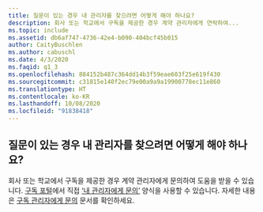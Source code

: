 ```yaml
---
title: 질문이 있는 경우 내 관리자를 찾으려면 어떻게 해야 하나요?
description: 회사 또는 학교에서 구독을 제공한 경우 계약 관리자에게 연락하여...
ms.topic: include
ms.assetid: db6af747-4736-42e4-b090-404bcf45b015
author: CaityBuschlen
ms.author: cabuschl
ms.date: 4/3/2020
ms.faqid: q1_3
ms.openlocfilehash: 884152b487c364dd14b3f59eae603f25e619f430
ms.sourcegitcommit: c31815e140f2ec79e00a9a9a19900778ec11e860
ms.translationtype: HT
ms.contentlocale: ko-KR
ms.lasthandoff: 10/08/2020
ms.locfileid: "91838418"
---
```

## <a name="how-do-i-find-my-admin-if-i-have-a-question"></a>질문이 있는 경우 내 관리자를 찾으려면 어떻게 해야 하나요?

회사 또는 학교에서 구독을 제공한 경우 계약 관리자에게 문의하여 도움을 받을 수 있습니다. [구독 포털](https://my.visualstudio.com/benefits)에서 직접 [‘내 관리자에게 문의’](https://my.visualstudio.com/Subscriptions?DisplayContactMyAdminForm=true) 양식을 사용할 수 있습니다. 자세한 내용은 [구독 관리자에게 문의](../../../../contact-my-admin.md) 문서를 확인하세요.